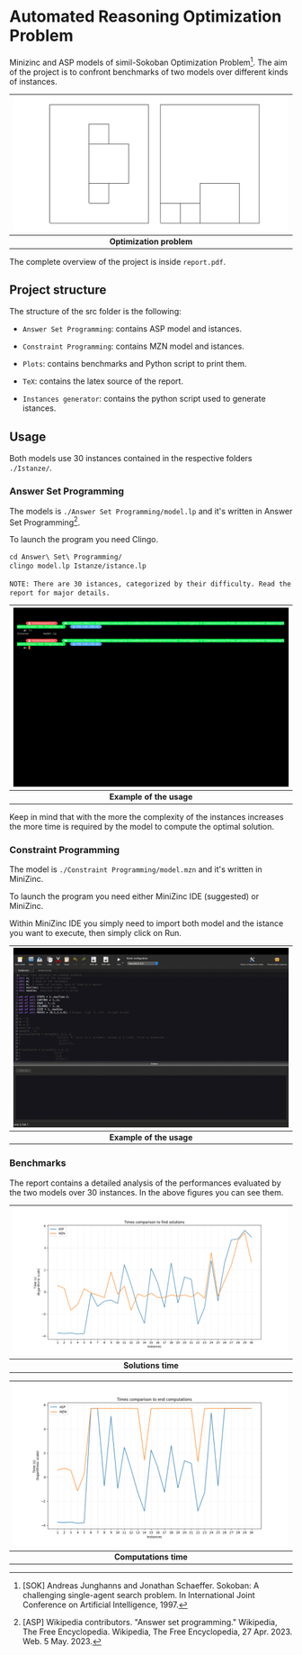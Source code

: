 # Automated Reasoning Optimization Problem
Minizinc and ASP models of simil-Sokoban Optimization Problem[^fn1].
The aim of the project is to confront benchmarks of two models over different kinds of instances.

| <img src="TeX/images/set.png"> |
|:--:|
| <b>Optimization problem</b>|

The complete overview of the project is inside `report.pdf`.

## Project structure

The structure of the src folder is the following:

-   `Answer Set Programming`: contains ASP model and istances.

-   `Constraint Programming`: contains MZN model and istances.

-   `Plots`: contains benchmarks and Python script to print them.

-   `TeX`: contains the latex source of the report.

-   `Instances generator`: contains the python script used to generate istances.



## Usage

Both models use 30 instances contained in the respective folders `./Istanze/`. 

### Answer Set Programming
The models is `./Answer Set Programming/model.lp` and it's written in Answer Set Programming[^fn2].

To launch the program you need Clingo.

```
cd Answer\ Set\ Programming/
clingo model.lp Istanze/istance.lp

NOTE: There are 30 istances, categorized by their difficulty. Read the report for major details. 
```

| <img src="TeX/images/asp.gif"> |
|:--:|
| <b>Example of the usage</b>|

Keep in mind that with the more the complexity of the instances increases the more time is required by the model to compute the optimal solution.

### Constraint Programming
The model is `./Constraint Programming/model.mzn` and it's written in MiniZinc.

To launch the program you need either MiniZinc IDE (suggested) or MiniZinc.

Within MiniZinc IDE you simply need to import both model and the istance you want to execute, then simply click on Run.

| <img src="TeX/images/mzn.gif"> |
|:--:|
| <b>Example of the usage</b>|

### Benchmarks

The report contains a detailed analysis of the performances evaluated by the two models over 30 instances. In the above figures you can see them.

| <img src="TeX/images/Figure_1.png"> |
|:--:|
| <b>Solutions time</b>|

| <img src="TeX/images/total computation.png"> |
|:--:|
| <b>Computations time</b>|


[comment]: <> (Citations)

[^fn1]: [SOK] Andreas Junghanns and Jonathan Schaeffer. Sokoban: A challenging single-agent search problem. In International Joint Conference on Artificial Intelligence, 1997.

[^fn2]: [ASP] Wikipedia contributors. "Answer set programming." Wikipedia, The Free Encyclopedia. Wikipedia, The Free Encyclopedia, 27 Apr. 2023. Web. 5 May. 2023.
